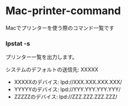 # Mac-printer-command
Macでプリンターを使う際のコマンド一覧です

### lpstat -s
プリンター一覧を出力します。

システムのデフォルトの送信先: XXXXX
- XXXXXのデバイス: lpd://XXX.XXX.XXX.XXX/
- YYYYYのデバイス: lpd://YYY.YYY.YYY.YYY/
- ZZZZZのデバイス: lpd://ZZZ.ZZZ.ZZZ.ZZZ/


